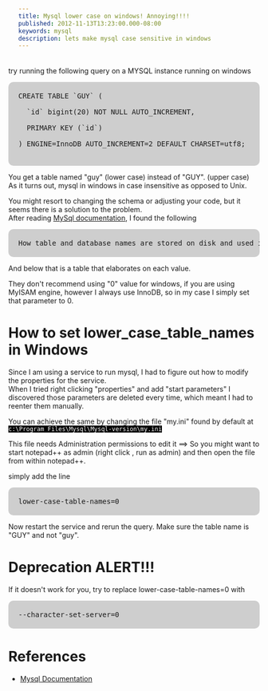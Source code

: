```yaml
---
title: Mysql lower case on windows! Annoying!!!!
published: 2012-11-13T13:23:00.000-08:00
keywords: mysql
description: lets make mysql case sensitive in windows
---
```


<style>pre{ background: #CECECE; padding:20px; border-radius:10px; } code {background: black; color:white;}</style>  

try running the following query on a MYSQL instance running on windows  

<pre>CREATE TABLE `GUY` (  

  `id` bigint(20) NOT NULL AUTO_INCREMENT,  

  PRIMARY KEY (`id`)  

) ENGINE=InnoDB AUTO_INCREMENT=2 DEFAULT CHARSET=utf8;  

</pre>

You get a table named "guy" (lower case) instead of "GUY". (upper case)  
As it turns out, mysql in windows in case insensitive as opposed to Unix.  

You might resort to changing the schema or adjusting your code, but it seems there is a solution to the problem.  
After reading [MySql documentation](http://dev.mysql.com/doc/refman/5.0/en/identifier-case-sensitivity.html), I found the following  

<pre>How table and database names are stored on disk and used in MySQL is affected by the lower_case_table_names system variable, which you can set when starting mysqld. lower_case_table_names can take the values shown in the following table. On Unix, the default value of lower_case_table_names is 0\. On Windows the default value is 1\. On Mac OS X, the default value is 2.  
</pre>

And below that is a table that elaborates on each value.  

They don't recommend using "0" value for windows, if you are using MyISAM engine, however I always use InnoDB, so in my case I simply set that parameter to 0\.  

# How to set lower_case_table_names in Windows

Since I am using a service to run mysql, I had to figure out how to modify the properties for the service.  
When I tried right clicking "properties" and add "start parameters" I discovered those parameters are deleted every time, which meant I had to reenter them manually.  

You can achieve the same by changing the file "my.ini" found by default at `c:\Program Files\Mysql\Mysql-version\my.ini`  

This file needs Administration permissions to edit it ==> So you might want to start notepad++ as admin (right click , run as admin) and then open the file from within notepad++.  

simply add the line  

<pre>lower-case-table-names=0  
</pre>

Now restart the service and rerun the query. Make sure the table name is "GUY" and not "guy".  

# Deprecation ALERT!!!

If it doesn't work for you, try to replace lower-case-table-names=0 with  

<pre>--character-set-server=0  
</pre>

# References

*   [Mysql Documentation](http://dev.mysql.com/doc/refman/5.0/en/identifier-case-sensitivity.html)